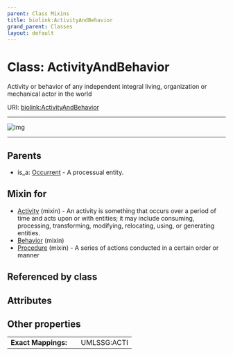 ```yaml
---
parent: Class Mixins
title: biolink:ActivityAndBehavior
grand_parent: Classes
layout: default
---
```


# Class: ActivityAndBehavior


Activity or behavior of any independent integral living, organization or mechanical actor in the world

URI: [biolink:ActivityAndBehavior](https://w3id.org/biolink/vocab/ActivityAndBehavior)


---

![img](https://yuml.me/diagram/nofunky;dir:TB/class/[Occurrent],[Procedure]uses%20-.-%3E[ActivityAndBehavior],[Behavior]uses%20-.-%3E[ActivityAndBehavior],[Activity]uses%20-.-%3E[ActivityAndBehavior],[Occurrent]%5E-[ActivityAndBehavior],[Procedure],[Behavior],[Activity])

---


## Parents

 *  is_a: [Occurrent](Occurrent.md) - A processual entity.

## Mixin for

 * [Activity](Activity.md) (mixin)  - An activity is something that occurs over a period of time and acts upon or with entities; it may include consuming, processing, transforming, modifying, relocating, using, or generating entities.
 * [Behavior](Behavior.md) (mixin) 
 * [Procedure](Procedure.md) (mixin)  - A series of actions conducted in a certain order or manner

## Referenced by class


## Attributes


## Other properties

|  |  |  |
| --- | --- | --- |
| **Exact Mappings:** | | UMLSSG:ACTI |

